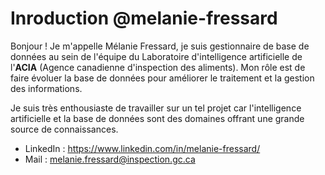 # Inroduction @melanie-fressard

Bonjour ! Je m'appelle Mélanie Fressard, je suis gestionnaire de base de données au sein de l'équipe du Laboratoire d'intelligence artificielle de l'**ACIA** (Agence canadienne d'inspection des aliments). Mon rôle est de faire évoluer la base de données pour améliorer le traitement et la gestion des informations. 

Je suis très enthousiaste de travailler sur un tel projet car l'intelligence artificielle et la base de données sont des domaines offrant une grande source de connaissances.

- LinkedIn : https://www.linkedin.com/in/melanie-fressard/ 
- Mail : melanie.fressard@inspection.gc.ca